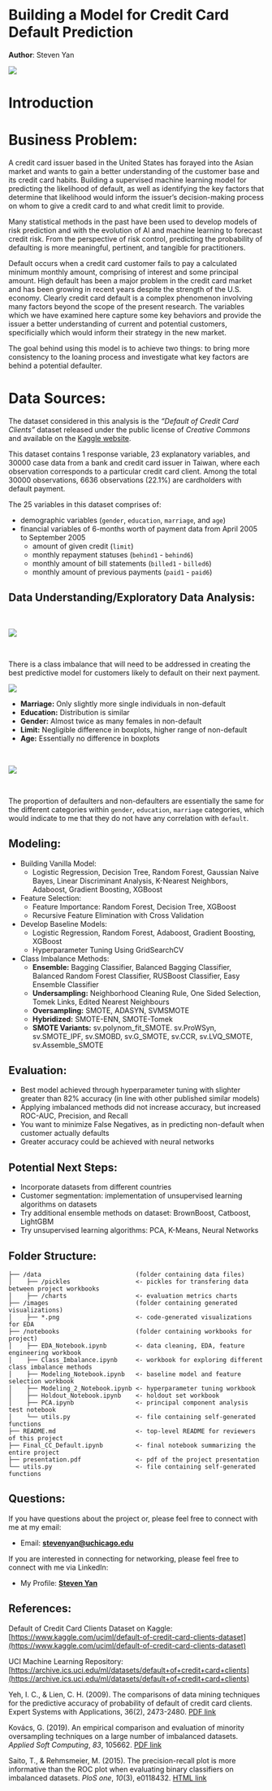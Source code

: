 # Building a Model for Credit Card Default Prediction

**Author**:  Steven Yan 

<img src="images/credit_card_trap.jpeg">


# Introduction


# Business Problem:

A credit card issuer based in the United States has forayed into the Asian market and wants to gain a better understanding of the customer base and its credit card habits. Building a supervised machine learning model for predicting the likelihood of default, as well as identifying the key factors that determine that likelihood would inform the issuer’s decision-making process on whom to give a credit card to and what credit limit to provide.

Many statistical methods in the past have been used to develop models of risk prediction and with the evolution of AI and machine learning to forecast credit risk.  From the perspective of risk control, predicting the probability of defaulting is more meaningful, pertinent, and tangible for practitioners.

Default occurs when a credit card customer fails to pay a calculated minimum monthly amount, comprising of interest and some principal amount. High default has been a major problem in the credit card market and has been growing in recent years despite the strength of the U.S. economy. Clearly credit card default is a complex phenomenon involving many factors beyond the scope of the present research. The variables which we have examined here capture some key behaviors and provide the issuer a better understanding of current and potential customers, specificially which would inform their strategy in the new market.

The goal behind using this model is to achieve two things:  to bring more consistency to the loaning process and investigate what key factors are behind a potential defaulter.


# Data Sources:

The dataset considered in this analysis is the *“Default of Credit Card Clients”* dataset released under the public license of *Creative Commons* and available on the [Kaggle website](https://www.kaggle.com/uciml/default-of-credit-card-clients-dataset).

This dataset contains  1 response variable, 23 explanatory variables, and 30000 case data from a bank and credit card issuer in Taiwan, where each observation corresponds to a particular credit card client. Among the total 30000 observations, 6636 observations (22.1%) are cardholders with default payment.

The 25 variables in this dataset comprises of:

- demographic variables (`gender`, `education`, `marriage`, and `age`)
- financial variables of 6-months worth of payment data from April 2005 to September 2005
  - amount of given credit (`limit`)
  - monthly repayment statuses (`behind1` \- `behind6`)
  - monthly amount of bill statements (`billed1` \- `billed6`)
  - monthly amount of previous payments (`paid1` \- `paid6`)


## Data Understanding/Exploratory Data Analysis:
</br>

<p><img src="images/baseline.png"></p>
</br>

There is a class imbalance that will need to be addressed in creating the best predictive model for customers likely to default on their next payment.


<p><a href="https://public.tableau.com/views/DistributionofFeaturesforTaiwaneseCCDefault/FeatureDistributions?:language=en-US&:display_count=n&:origin=viz_share_link"><img src="images/Feature Distributions.png"></a></p>


- **Marriage:** Only slightly more single individuals in non-default
- **Education:**  Distribution is similar
- **Gender:** Almost twice as many females in non-default
- **Limit:**  Negligible difference in boxplots, higher range of non-default
- **Age:**  Essentially no difference in boxplots

</br>
<p><a href="https://public.tableau.com/views/RepaymentStatusforTaiwaneseCreditCardDefault/PayStatusApr-Sep?:language=en-US&:display_count=n&:origin=viz_share_link"><img src="images/Pay Status Apr-Sep.png"></a></p>
</br>

The proportion of defaulters and non-defaulters are essentially the same for the different categories within `gender`, `education`, `marriage` categories, which would indicate to me that they do not have any correlation with `default`.

## Modeling:

- Building Vanilla Model:
  - Logistic Regression, Decision Tree, Random Forest, Gaussian Naive Bayes, Linear Discriminant Analysis, K-Nearest Neighbors, Adaboost, Gradient Boosting, XGBoost
- Feature Selection:
  - Feature Importance: Random Forest, Decision Tree, XGBoost 
  - Recursive Feature Elimination with Cross Validation
- Develop Baseline Models:
  - Logistic Regression, Random Forest, Adaboost, Gradient Boosting, XGBoost 
  - Hyperparameter Tuning Using GridSearchCV
- Class Imbalance Methods:
  - **Ensemble:** Bagging Classifier, Balanced Bagging Classifier, Balanced Random Forest Classifier, RUSBoost Classifier, Easy Ensemble Classifier  
  - **Undersampling:** Neighborhood Cleaning Rule, One Sided Selection, Tomek Links, Edited Nearest Neighbours
  - **Oversampling:** SMOTE, ADASYN, SVMSMOTE
  - **Hybridized:** SMOTE-ENN, SMOTE-Tomek
  - **SMOTE Variants:** sv.polynom_fit_SMOTE. sv.ProWSyn, sv.SMOTE_IPF, sv.SMOBD, sv.G_SMOTE, sv.CCR, sv.LVQ_SMOTE, sv.Assemble_SMOTE


## Evaluation:

- Best model achieved through hyperparameter tuning with slighter greater than 82% accuracy (in line with other published similar models)
- Applying imbalanced methods did not increase accuracy, but increased ROC-AUC, Precision, and Recall
- You want to minimize False Negatives, as in predicting non-default when customer actually defaults
- Greater accuracy could be achieved with neural networks

## Potential Next Steps:

- Incorporate datasets from different countries
- Customer segmentation: implementation of unsupervised learning algorithms on datasets
- Try additional ensemble methods on dataset:  BrownBoost, Catboost, LightGBM
- Try unsupervised learning algorithms: PCA, K-Means, Neural Networks


## Folder Structure:

```
├── /data                          (folder containing data files)
│    ├── /pickles                  <- pickles for transfering data between project workbooks
│    ├── /charts                   <- evaluation metrics charts
├── /images                        (folder containing generated visualizations)
│    ├── *.png                     <- code-generated visualizations for EDA
├── /notebooks                     (folder containing workbooks for project)
│    ├── EDA_Notebook.ipynb        <- data cleaning, EDA, feature engineering workbook
│    ├── Class_Imbalance.ipynb     <- workbook for exploring different class imbalance methods
│    ├── Modeling_Notebook.ipynb   <- baseline model and feature selection workbook
│    ├── Modeling_2_Notebook.ipynb <- hyperparameter tuning workbook
│    ├── Holdout_Notebook.ipynb    <- holdout set workbook
│    ├── PCA.ipynb                 <- principal component analysis test notebook
│    └── utils.py                  <- file containing self-generated functions
├── README.md                      <- top-level README for reviewers of this project
├── Final_CC_Default.ipynb         <- final notebook summarizing the entire project
├── presentation.pdf               <- pdf of the project presentation
└── utils.py                       <- file containing self-generated functions

```

## Questions:

If you have questions about the project or, please feel free to connect with me at my email:

- Email: **<a href='mailto@stevenyan@uchicago.edu'>stevenyan@uchicago.edu</a>**

If you are interested in connecting for networking, please feel free to connect with me via LinkedIn:

- My Profile: **<a href='https://www.linkedin.com/in/datascisteven/'>Steven Yan</a>**


## References:

Default of Credit Card Clients Dataset on Kaggle: [https://www.kaggle.com/uciml/default-of-credit-card-clients-dataset](https://www.kaggle.com/uciml/default-of-credit-card-clients-dataset)

UCI Machine Learning Repository: [https://archive.ics.uci.edu/ml/datasets/default+of+credit+card+clients](https://archive.ics.uci.edu/ml/datasets/default+of+credit+card+clients)

Yeh, I. C., & Lien, C. H. (2009). The comparisons of data mining techniques for the predictive accuracy of probability of default of credit card clients. Expert Systems with Applications, 36(2), 2473-2480. [PDF link](https://bradzzz.gitbooks.io/ga-seattle-dsi/content/dsi/dsi_05_classification_databases/2.1-lesson/assets/datasets/DefaultCreditCardClients_yeh_2009.pdf)

Kovács, G. (2019). An empirical comparison and evaluation of minority oversampling techniques on a large number of imbalanced datasets. *Applied Soft Computing*, *83*, 105662. [PDF link](https://www.sciencedirect.com/science/article/pii/S1568494619304429)

Saito, T., & Rehmsmeier, M. (2015). The precision-recall plot is more informative than the ROC plot when evaluating binary classifiers on imbalanced datasets. *PloS one*, *10*(3), e0118432. [HTML link](https://journals.plos.org/plosone/article?id=10.1371/journal.pone.0118432)

